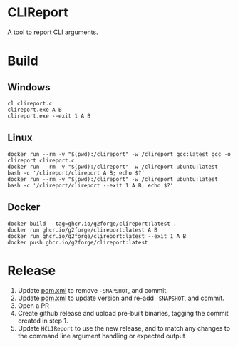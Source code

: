 # CLIReport

A tool to report CLI arguments.

# Build

## Windows

```
cl clireport.c
clireport.exe A B
clireport.exe --exit 1 A B
```

## Linux

```
docker run --rm -v "$(pwd):/clireport" -w /clireport gcc:latest gcc -o clireport clireport.c
docker run --rm -v "$(pwd):/clireport" -w /clireport ubuntu:latest bash -c '/clireport/clireport A B; echo $?'
docker run --rm -v "$(pwd):/clireport" -w /clireport ubuntu:latest bash -c '/clireport/clireport --exit 1 A B; echo $?'
```

## Docker

```
docker build --tag=ghcr.io/g2forge/clireport:latest .
docker run ghcr.io/g2forge/clireport:latest A B
docker run ghcr.io/g2forge/clireport:latest --exit 1 A B
docker push ghcr.io/g2forge/clireport:latest
```

# Release

1. Update [pom.xml](pom.xml) to remove `-SNAPSHOT`, and commit.
2. Update [pom.xml](pom.xml) to update version and re-add `-SNAPSHOT`, and commit.
3. Open a PR
4. Create github release and upload pre-built binaries, tagging the commit created in step 1.
5. Update `HCLIReport` to use the new release, and to match any changes to the command line argument handling or expected output

